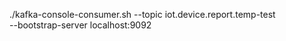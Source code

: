 ./kafka-console-consumer.sh --topic iot.device.report.temp-test \
--bootstrap-server localhost:9092  